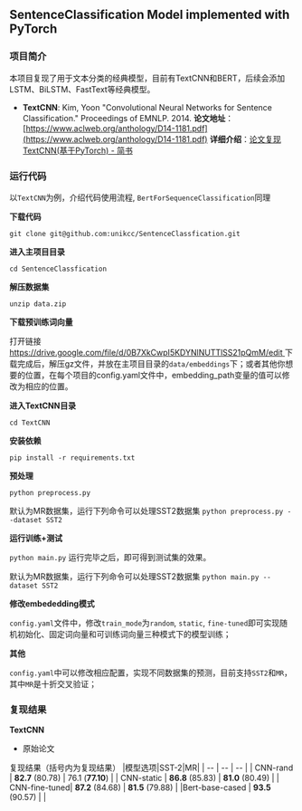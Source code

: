 ## SentenceClassification Model implemented with PyTorch

### 项目简介
本项目复现了用于文本分类的经典模型，目前有TextCNN和BERT，后续会添加LSTM、BiLSTM、FastText等经典模型。
+ **TextCNN**: Kim, Yoon "Convolutional Neural Networks for Sentence Classification." Proceedings of EMNLP. 2014.
**论文地址**：[https://www.aclweb.org/anthology/D14-1181.pdf](https://www.aclweb.org/anthology/D14-1181.pdf)
**详细介绍**：[论文复现TextCNN(基于PyTorch) - 简书](https://www.jianshu.com/p/ed0a82780c20)


### 运行代码
以`TextCNN`为例，介绍代码使用流程, `BertForSequenceClassification`同理

**下载代码**

`git clone git@github.com:unikcc/SentenceClassfication.git`

**进入主项目目录**

`cd SentenceClassfication`

**解压数据集**

`unzip data.zip`

**下载预训练词向量**

打开链接[https://drive.google.com/file/d/0B7XkCwpI5KDYNlNUTTlSS21pQmM/edit
](https://drive.google.com/file/d/0B7XkCwpI5KDYNlNUTTlSS21pQmM/edit)下载完成后，解压gz文件，并放在主项目目录的`data/embeddings`下；或者其他你想要的位置，在每个项目的config.yaml文件中，embedding_path变量的值可以修改为相应的位置。


**进入TextCNN目录**

`cd TextCNN`
    
**安装依赖**

`pip install -r requirements.txt`

**预处理**

`python preprocess.py`

默认为MR数据集，运行下列命令可以处理SST2数据集
`python preprocess.py --dataset SST2`

**运行训练+测试**

`python main.py`
运行完毕之后，即可得到测试集的效果。

默认为MR数据集，运行下列命令可以处理SST2数据集
`python main.py --dataset SST2`

**修改embededding模式**

`config.yaml`文件中，修改`train_mode`为`random`, `static`, `fine-tuned`即可实现随机初始化、固定词向量和可训练词向量三种模式下的模型训练；

**其他**

`config.yaml`中可以修改相应配置，实现不同数据集的预测，目前支持`SST2`和`MR`，其中`MR`是十折交叉验证；

### 复现结果
**TextCNN**
+ 原始论文

复现结果（括号内为复现结果）
|模型选项|SST-2|MR|
| -- | -- | -- |
| CNN-rand | **82.7**  (80.78) | 76.1  (**77.10**) |
| CNN-static | **86.8**  (85.83) | **81.0**  (80.49) |
| CNN-fine-tuned| **87.2**  (84.68) | **81.5**  (79.88) |
|Bert-base-cased | **93.5** (90.57) | |